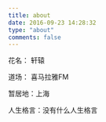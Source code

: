 ```yaml
---
title: about
date: 2016-09-23 14:28:32
type: "about"
comments: false
---
```

花名： 轩辕

道场： 喜马拉雅FM

暂居地：上海

人生格言：没有什么人生格言